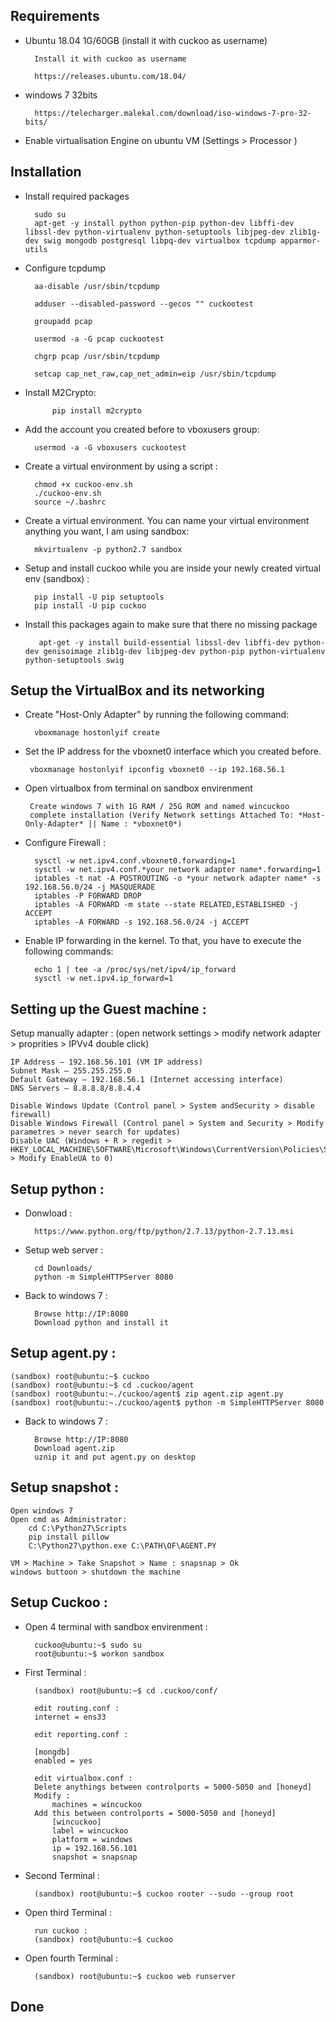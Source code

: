 ## Requirements 

- Ubuntu 18.04 1G/60GB (install it with cuckoo as username)

		Install it with cuckoo as username

  		https://releases.ubuntu.com/18.04/

- windows 7 32bits

 		https://telecharger.malekal.com/download/iso-windows-7-pro-32-bits/

- Enable virtualisation Engine on ubuntu VM (Settings > Processor )

## Installation

- Install required packages 

		sudo su
		apt-get -y install python python-pip python-dev libffi-dev libssl-dev python-virtualenv python-setuptools libjpeg-dev zlib1g-dev swig mongodb postgresql libpq-dev virtualbox tcpdump apparmor-utils

- Configure tcpdump 

		aa-disable /usr/sbin/tcpdump

		adduser --disabled-password --gecos "" cuckootest

		groupadd pcap

		usermod -a -G pcap cuckootest

		chgrp pcap /usr/sbin/tcpdump

		setcap cap_net_raw,cap_net_admin=eip /usr/sbin/tcpdump

- Install M2Crypto:

    		pip install m2crypto

- Add the account you created before to vboxusers group:

  		usermod -a -G vboxusers cuckootest

- Create a virtual environment by using a script :

		chmod +x cuckoo-env.sh
		./cuckoo-env.sh
		source ~/.bashrc

- Create a virtual environment. You can name your virtual environment anything you want, I am using sandbox:

    	mkvirtualenv -p python2.7 sandbox

- Setup and install cuckoo while you are inside your newly created virtual env (sandbox) :

		pip install -U pip setuptools
		pip install -U pip cuckoo

- Install this packages again to make sure that there no missing package

		 apt-get -y install build-essential libssl-dev libffi-dev python-dev genisoimage zlib1g-dev libjpeg-dev python-pip python-virtualenv python-setuptools swig

## Setup the VirtualBox and its networking

- Create "Host-Only Adapter" by running the following command:
  
		vboxmanage hostonlyif create

 - Set the IP address for the vboxnet0 interface which you created before.

		vboxmanage hostonlyif ipconfig vboxnet0 --ip 192.168.56.1

 - Open virtualbox from terminal on sandbox envirenment 

		Create windows 7 with 1G RAM / 25G ROM and named wincuckoo
		complete installation (Verify Network settings Attached To: *Host-Only-Adapter* || Name : *vboxnet0*) 	

- Configure Firewall :

		sysctl -w net.ipv4.conf.vboxnet0.forwarding=1
		sysctl -w net.ipv4.conf.*your network adapter name*.forwarding=1
		iptables -t nat -A POSTROUTING -o *your network adapter name* -s 192.168.56.0/24 -j MASQUERADE
 		iptables -P FORWARD DROP
  		iptables -A FORWARD -m state --state RELATED,ESTABLISHED -j ACCEPT
		iptables -A FORWARD -s 192.168.56.0/24 -j ACCEPT

- Enable IP forwarding in the kernel. To that, you have to execute the following commands:

		echo 1 | tee -a /proc/sys/net/ipv4/ip_forward
		sysctl -w net.ipv4.ip_forward=1

## Setting up the Guest machine :

Setup manually adapter : (open network settings > modify network adapter > proprities > IPVv4 double click)

	IP Address — 192.168.56.101 (VM IP address)
	Subnet Mask — 255.255.255.0
	Default Gateway — 192.168.56.1 (Internet accessing interface)
	DNS Servers — 8.8.8.8/8.8.4.4

  	Disable Windows Update (Control panel > System andSecurity > disable firewall)
  	Disable Windows Firewall (Control panel > System and Security > Modify parametres > never search for updates)
  	Disable UAC (Windows + R > regedit > HKEY_LOCAL_MACHINE\SOFTWARE\Microsoft\Windows\CurrentVersion\Policies\System > Modify EnableUA to 0)

## Setup python :

- Donwload :
  
		https://www.python.org/ftp/python/2.7.13/python-2.7.13.msi
  
- Setup web server :
  
		cd Downloads/
		python -m SimpleHTTPServer 8080

- Back to windows 7 :
  
		Browse http://IP:8080 
		Download python and install it

## Setup agent.py :

	(sandbox) root@ubuntu:~$ cuckoo
	(sandbox) root@ubuntu:~$ cd .cuckoo/agent
	(sandbox) root@ubuntu:~./cuckoo/agent$ zip agent.zip agent.py
	(sandbox) root@ubuntu:~./cuckoo/agent$ python -m SimpleHTTPServer 8080

- Back to windows 7 :

		Browse http://IP:8080 
		Download agent.zip
		uznip it and put agent.py on desktop	

## Setup snapshot :

	Open windows 7
	Open cmd as Administrator:
		cd C:\Python27\Scripts
		pip install pillow
  		C:\Python27\python.exe C:\PATH\OF\AGENT.PY

	VM > Machine > Take Snapshot > Name : snapsnap > Ok
	windows buttoon > shutdown the machine



## Setup Cuckoo :
  
- Open 4 terminal with sandbox envirenment :

		cuckoo@ubuntu:~$ sudo su
		root@ubuntu:~$ workon sandbox
  
- First Terminal :
	
		(sandbox) root@ubuntu:~$ cd .cuckoo/conf/
  
  		edit routing.conf :
		internet = ens33

  		edit reporting.conf :
    
		[mongdb]
		enabled = yes

		edit virtualbox.conf :
		Delete anythings between controlports = 5000-5050 and [honeyd]
		Modify :
			machines = wincuckoo
		Add this between controlports = 5000-5050 and [honeyd]
			[wincuckoo]
			label = wincuckoo
			platform = windows
			ip = 192.168.56.101
			snapshot = snapsnap

- Second Terminal :

		(sandbox) root@ubuntu:~$ cuckoo rooter --sudo --group root

- Open third Terminal :
  
		run cuckoo :
	   	(sandbox) root@ubuntu:~$ cuckoo

- Open fourth Terminal :
  
	   	(sandbox) root@ubuntu:~$ cuckoo web runserver

## Done 
